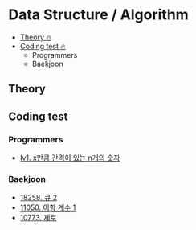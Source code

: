# Data Structure / Algorithm


- [Theory 🔥](#Theory)
- [Coding test 🔥](#Coding-test)
  - Programmers
  - Baekjoon


## Theory

<!-- - []() -->

## Coding test

### Programmers

- [lv1. x만큼 간격이 있는 n개의 숫자](https://velog.io/@parkksss/coding-test-programmers-1) 


### Baekjoon
- <a href="./Baekjoon/18258.js">18258. 큐 2</a>
- <a href="./Baekjoon/11050.js">11050. 이항 계수 1</a>
- <a href="./Baekjoon/10773.js">10773. 제로</a>

